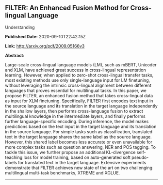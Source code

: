 ## FILTER: An Enhanced Fusion Method for Cross-lingual Language
  Understanding

**Published Date:** 2020-09-10T22:42:15Z

**Link:** http://arxiv.org/pdf/2009.05166v3

**Abstract:**

  Large-scale cross-lingual language models (LM), such as mBERT, Unicoder and
XLM, have achieved great success in cross-lingual representation learning.
However, when applied to zero-shot cross-lingual transfer tasks, most existing
methods use only single-language input for LM finetuning, without leveraging
the intrinsic cross-lingual alignment between different languages that proves
essential for multilingual tasks. In this paper, we propose FILTER, an enhanced
fusion method that takes cross-lingual data as input for XLM finetuning.
Specifically, FILTER first encodes text input in the source language and its
translation in the target language independently in the shallow layers, then
performs cross-language fusion to extract multilingual knowledge in the
intermediate layers, and finally performs further language-specific encoding.
During inference, the model makes predictions based on the text input in the
target language and its translation in the source language. For simple tasks
such as classification, translated text in the target language shares the same
label as the source language. However, this shared label becomes less accurate
or even unavailable for more complex tasks such as question answering, NER and
POS tagging. To tackle this issue, we further propose an additional
KL-divergence self-teaching loss for model training, based on auto-generated
soft pseudo-labels for translated text in the target language. Extensive
experiments demonstrate that FILTER achieves new state of the art on two
challenging multilingual multi-task benchmarks, XTREME and XGLUE.


---

